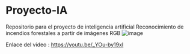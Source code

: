 # Proyecto-IA
Repositorio para el proyecto de inteligencia artificial Reconocimiento de incendios forestales a partir de imágenes RGB
![image](https://user-images.githubusercontent.com/82167482/189787362-187b57c8-fb61-41a1-bec8-27f7dac8cc11.png)


Enlace del video : https://youtu.be/_YOu-by19xI
